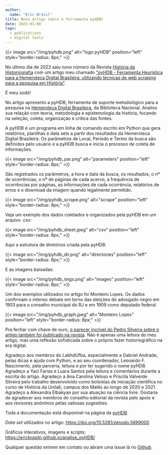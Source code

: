 ```yaml
---
author:
  name: "Eric Brasil"
title: Novo artigo sobre a ferramenta pyHDB!
date: 2023-01-08
tags:
  - publications
  - digital tools
---
```


{{< image src="/img/pyhdb.png" alt="logo pyHDB" position="left" style="border-radius: 8px;" >}}

No último dia de 2022 saiu novo número da Revista [História da Historiografia](https://www.historiadahistoriografia.com.br/revista/issue/view/45) com um artigo meu chamado ["pyHDB - Ferramenta Heurística para a Hemeroteca Digital Brasileira: utilizando técnicas de web scraping para a pesquisa em História"](https://doi.org/10.15848/hh.v15i40.1904). 

É meu xodó!

No artigo apresento a pyHDB, ferramenta de suporte metodológico para a pesquisa na [Hemeroteca Digital Brasileira](http://memoria.bn.br/hdb/periodico.aspx), da Biblioteca Nacional. Analiso sua relação com teoria, metodologia e epistemologia da história, focando na seleção, coleta, organização e critica das fontes.

A pyHDB é um programa em linha de comando escrito em Python que gera relatórios, planilhas e data sets a partir dos resultados da Hemeroteca Digital Brasileira. Os parâmetros de Local, Período e Termo da busca são definidos pelo usuário e a pyHDB busca e inicia o processo de coleta de informações.

{{< image src="/img/pyhdb_par.png" alt="parameters" position="left" style="border-radius: 8px;" >}}

São registrados os parâmetros, a hora e data da busca, os resultados, o nº de ocorrências, o nº de páginas de cada acervo, a frequência de ocorrências por páginas, as informações de cada ocorrência, relatórios de erros e o download da imagem quando legalmente permitido.

{{< image src="/img/pyhdb_scrape.png" alt="scrape" position="left" style="border-radius: 8px;" >}}

Veja um exemplo dos dados coletados e organizados pela pyHDB em um arquivo .csv:

{{< image src="/img/pyhdb_sheet.jpeg" alt="csv" position="left" style="border-radius: 8px;" >}}

Aqui a estrutura de diretórios criada pela pyHDB:

{{< image src="/img/pyhdb_dir.png" alt="directories" position="left" style="border-radius: 8px;" >}}

E as imagens baixadas:

{{< image src="/img/pyhdb_imgs.png" alt="images" position="left" style="border-radius: 8px;" >}}

Um dos exemplos utilizados no artigo foi Monteiro Lopes. Os dados confirmam o intenso debate em torno das eleições do advogado negro em 1903 para o conselho municipal do RJ e em 1909 como deputado federal.

{{< image src="/img/pyhdb_graph.jpeg" alt="Monteiro Lopes" position="left" style="border-radius: 8px;" >}}

Pra fechar com chave de ouro, [o parecer incrível do Pedro Silveira sobre o artigo também foi publicado na revista](https://www.historiadahistoriografia.com.br/revista/article/view/2071). Não é apenas uma leitura do meu artigo, mas uma reflexão sofisticada sobre o próprio fazer historiográfico na era digital.

Agradeço aos membros do LabhdUfba, especialmente a Gabriel Andrade, pelas dicas e ajuda com Python, e ao seu coordenador, Leonardo F. Nascimento, pela parceria, leitura e por ter sugerido o nome pyHDB. Agradeço a Yaci Farias e Luara Santos pela leitura e comentários durante a escrita do artigo. Agradeço a Ana Carolina Veloso e Priscila Valverde Silveira pelo trabalho desenvolvido como bolsistas de iniciação científica no curso de História da Unilab, campus dos Malês ao longo de 2020 e 2021. Agradeço a Alexandra Elbakyan por sua atuação na ciência livre. Gostaria de agradecer aos membros do conselho editorial da revista pelo apoio e aos revisores anônimos pelas valiosas sugestões.

Toda a documentação está disponível na página da [pyHDB](https://ericbrasiln.github.io/pyHDB/).

*Data set* utilizados no artigo: https://doi.org/10.5281/zenodo.5699000

Gráficos interativos, imagens e scripts: https://ericbrasiln.github.io/analise_pyHDB/

Qualquer questão entrem em contato ou abram uma issue lá no [Github](https://github.com/ericbrasiln/pyHDB/issues).